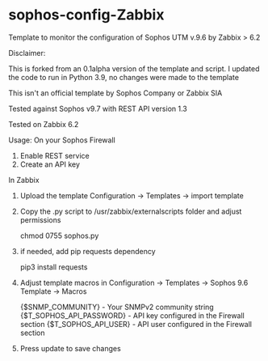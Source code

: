# sophos-config-Zabbix
Template to monitor the configuration of Sophos UTM v.9.6 by Zabbix > 6.2

Disclaimer:

This is forked from an 0.1alpha version of the template and script. I updated the code to run in Python 3.9, no changes were made to the template

This isn't an official template by Sophos Company or Zabbix SIA

Tested against Sophos v9.7 with REST API version 1.3

Tested on Zabbix 6.2

Usage: 
On your Sophos Firewall 
1. Enable REST service
2. Create an API key 

In Zabbix
1. Upload the template Configuration -> Templates -> import template
2. Copy the .py script to /usr/zabbix/externalscripts folder and adjust permissions 

	chmod 0755 sophos.py

3. if needed, add pip requests dependency
	
	pip3 install requests    

4. Adjust template macros in Configuration -> Templates -> Sophos 9.6 Template -> Macros 
	
	{$SNMP_COMMUNITY} - Your SNMPv2 community string
	{$T_SOPHOS_API_PASSWORD} - API key configured in the Firewall section 
	{$T_SOPHOS_API_USER} - API user configured in the Firewall section

5. Press update to save changes
